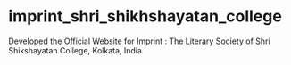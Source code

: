 # imprint_shri_shikhshayatan_college
Developed the Official Website for Imprint : The Literary Society of Shri Shikshayatan College, Kolkata, India

